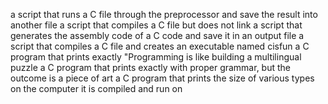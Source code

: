 a script that runs a C file through the preprocessor and save the result into another file
a script that compiles a C file but does not link
a script that generates the assembly code of a C code and save it in an output file
a script that compiles a C file and creates an executable named cisfun
a C program that prints exactly "Programming is like building a multilingual puzzle
a C program that prints exactly with proper grammar, but the outcome is a piece of art
a C program that prints the size of various types on the computer it is compiled and run on
